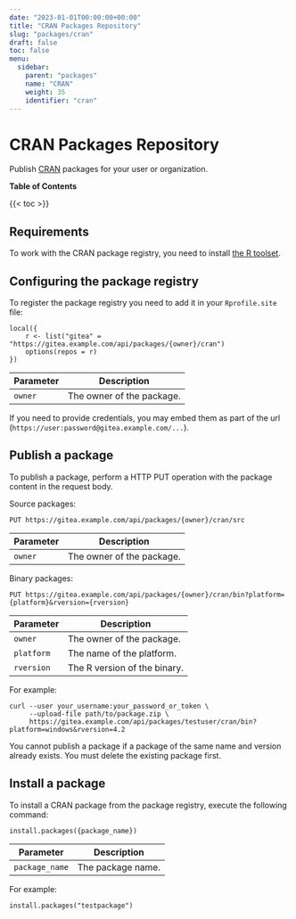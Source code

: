 ```yaml
---
date: "2023-01-01T00:00:00+00:00"
title: "CRAN Packages Repository"
slug: "packages/cran"
draft: false
toc: false
menu:
  sidebar:
    parent: "packages"
    name: "CRAN"
    weight: 35
    identifier: "cran"
---
```


# CRAN Packages Repository

Publish [CRAN](https://cran.r-project.org/) packages for your user or organization.

**Table of Contents**

{{< toc >}}

## Requirements

To work with the CRAN package registry, you need to install [the R toolset](https://cran.r-project.org/).

## Configuring the package registry

To register the package registry you need to add it in your `Rprofile.site` file:

```
local({
	r <- list("gitea" = "https://gitea.example.com/api/packages/{owner}/cran")
	options(repos = r)
})
```

| Parameter | Description |
| --------- | ----------- |
| `owner`   | The owner of the package. |

If you need to provide credentials, you may embed them as part of the url (`https://user:password@gitea.example.com/...`).

## Publish a package

To publish a package, perform a HTTP PUT operation with the package content in the request body.

Source packages:

```
PUT https://gitea.example.com/api/packages/{owner}/cran/src
```

| Parameter | Description |
| --------- | ----------- |
| `owner`   | The owner of the package. |

Binary packages:

```
PUT https://gitea.example.com/api/packages/{owner}/cran/bin?platform={platform}&rversion={rversion}
```

| Parameter  | Description |
| ---------- | ----------- |
| `owner`    | The owner of the package. |
| `platform` | The name of the platform. |
| `rversion` | The R version of the binary. |

For example:

```shell
curl --user your_username:your_password_or_token \
     --upload-file path/to/package.zip \
     https://gitea.example.com/api/packages/testuser/cran/bin?platform=windows&rversion=4.2
```

You cannot publish a package if a package of the same name and version already exists. You must delete the existing package first.

## Install a package

To install a CRAN package from the package registry, execute the following command:

```shell
install.packages({package_name})
```

| Parameter      | Description |
| -------------- | ----------- |
| `package_name` | The package name. |

For example:

```shell
install.packages("testpackage")
```
